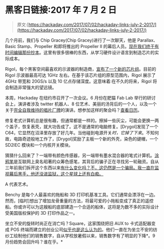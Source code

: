 # 黑客日链接:2017 年 7 月 2 日

> 原文:[https://hackaday.com/2017/07/02/hackaday-links-july-2-2017/](https://hackaday.com/2017/07/02/hackaday-links-july-2-2017/)

几个月前，我们与 Chip Gracey(Chip Gracey)进行了一次聊天，他是 Parallax、Basic Stamp、Propeller 和即将推出的 Propeller II 的幕后人员。[现在我们终于有时间编辑那份抄本](https://hackaday.io/post/58433)。这里有很多很棒的东西，从学习硬件设计语言到制造芯片的实际成本。

Rigol，每个黑客空间最喜欢的示波器的制造商，[宣布了一个新的芯片组](https://www.rigolna.com/news/2017/00001735/)。目前的 Rigol 示波器最高可达 1GHz 左右。在基于该芯片组的原型范围内，Rigol 展示了 4GHz 带宽和 20GS/s 以及 10 亿点存储深度。这意味着:在不久的将来，Rigol 将会制造非常强大的望远镜。

本周，Hackaday 在纽约市召开了一次会议。6 月份在肥猫 Fab Lab 举行的研讨会上，演讲者涉及 twitter 机器人、8 位艺术、美丽的汤背后的一个人，以及一个关于[完全自我维持的唱片厂牌](http://luisquer.al/projects/jump-city-records/)的演讲。想参加这样的聚会吗？[查看日历](https://hackaday.io/events)。

修复老式计算机总是很有趣，但通常都是一样的。擦掉一些灰尘，可能会更换一两个盖子，恢复表壳，就大功告成了。这不是通常的电脑修复。[Drygol]发现了一个 C64，它显然在沼泽里存放了好几年。当他碰到电源开关*时，它掉了下来*。不知何故，电路奇迹般地工作了，[Drygol]奖励了主板一个新的外壳，染色的键帽，一个 SD2IEC 模块和一个内核开关模块。

猜猜什么回来了？一端带有颜色传感器，另一端带有墨水混合器的笔式计算机。[涂鸦笔](http://get.scribblepen.com/)是互联网上臭名昭著的众筹色感笔，其背后的骗子正在寻找另一轮融资。自从三年前我们拆开这个东西以来[有什么变化吗？不，这仍然是一个骗局。我一直在监视幕后黑手，他还没进监狱，这个星球上还有白痴。](http://hackaday.com/2014/09/04/scribble-and-the-failings-of-tech-journalism/)

A 代表艺术。

Benchy 是每个人最喜欢的拖船和 3D 打印机基准工具。它们通常会漂浮在一边。然而，[临时]想出了增加龙骨重量的方法，将最可爱的小拖船变成了真正的遥控船。你或许可以为这艘船的底部建造一个合适的船体，这将是为数不多的实际设计受美国版权保护的 3D 打印作品之一。

坐立不安的旋转时尚正在消亡吗？Square，这家围绕把旧 AUX to 卡式适配器变成 POS 终端而建立的创业公司[似乎也是这么认为的](https://twitter.com/Square/status/874812495700959232)。他们一直在为坐立不安的纺纱工绘制他们的销售数字，自从学校放暑假以来，销售数字有了明显的下降*。9 月份趋势会回升吗？谁在乎。*
